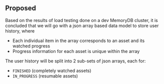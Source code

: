 ## Proposed
Based on the results of load testing done on a dev MemoryDB cluster, it is concluded that we will go with a json array based data model to store user history, where
- Each individual item in the array corresponds to an asset and its watched progress
- Progress information for each asset is unique within the array

The user history will be split into 2 sub-sets of json arrays, each for:
- `FINISHED` (completely watched assets)
- `IN_PROGRESS` (resumable assets)




